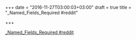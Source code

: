 +++
date = "2016-11-27T03:00:03+03:00"
draft = true
title = "_Named_Fields_Required  #reddit"

+++

<p><a href="https://t.co/VBgK8LwJis">_Named_Fields_Required  #reddit</a></p>

